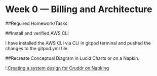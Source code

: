 # Week 0 — Billing and Architecture

##Required Homework/Tasks

##Install and verified AWS CLI 

I have installed the AWS CLI via CLI in gitpod terminal and pushed the changes to the gitpod.yml file. 

##Recreate Conceptual Diagram in Lucid Charts or on a Napkin. 

!.[Creating a system design for Cruddr on Napking](assets/Cruddr%20Logical%20app%20Diagram%20-%20Napkin.png)




